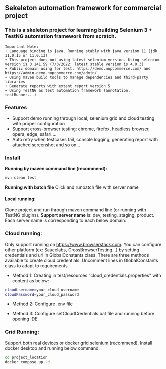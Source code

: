 ## Sekeleton automation framework for commercial project
### This is a skeleton project for learning building Selenium 3 + TestNG automation framework from scratch.
````shell
Important Note: 
+ Language binding is java. Running stably with java version 11 (jdk 11.0.15 or 11.0.13)
+ This project does not using latest selenium version. Using selenium version is 3.141.59 (7/3/2022: latest stable version is 4.0.3)
+ Public domain using for test: https://demo.nopcommerce.com/ and https://admin-demo.nopcommerce.com/admin/
+ Using maven build tools to manage dependencies and third-party libraries
+ Generate reports with extent report version 5
+ Using TestNG as test automation framework (annotation, testRunner...)
`````

### Features
+  Support demo running through local, selenium grid and cloud testing with proper configuration
+  Support cross-browser testing: chrome, firefox, headless browser, opera, edge, safari....
+  Auto retry when testcases fail, console logging, generating report with attached screenshot and so on...

### Install
**Running by maven command line (recommend):**
```sh
mvn clean test 
```
**Running with batch file**
Click and runbatch file with server name

#### Local running:
Clone project and run through maven command line (or running with TestNG plugins).
**Support server name** is: dev, testing, staging, product. Each server name is corresponding to each below domain:

### Cloud running:
Only support running on https://www.browserstack.com. You can configure other platform (ex: Saucelabs, CrossBrowserTesting...) by setting credentials and url in GlobalConstants class. 
There are three methods available to create cloud credentials. Uncomment lines in GlobalConstants class to adapt to requirements.

+ Method 1: 
Creating in test/resources "cloud_credentials.properties" with content as below:
```sh
cloudUsername=your_cloud_username
cloudPassword=your_cloud_password
```
+ Method 2: 
Configure .env file

+ Method 3: 
Configure setCloudCredentials.bat file and running before opening IDE.

### Grid Running:
Support both real devices or docker grid selenium (recommend). Install docker desktop and running below command:
```sh
cd project_location
docker compose up -d 
```


